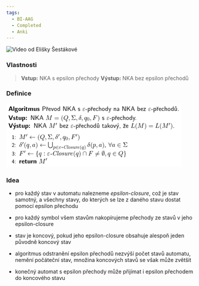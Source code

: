 ```yaml
---
tags:
  - BI-AAG
  - Completed
  - Anki
---
```


![Video od Elišky Šestákové](https://www.youtube.com/watch?v=JW1_KbkGfic&list=PLvvwWYjStIQ0s2H_EdBgNSUmsZfPAZ3dq&index=1)

### Vlastnosti
> **Vstup:** NKA s epsilon přechody
> **Výstup:** NKA bez epsilon přechodů

### Definice
![](Attachments/Pasted%20image%2020231206211102.png)

### Idea
- pro každý stav v automatu nalezneme *epsilon-closure*, což je stav samotný, a všechny stavy, do kterých se lze z daného stavu dostat pomocí epsilon přechodu
- pro každý symbol všem stavům nakopírujeme přechody ze stavů v jeho epsilon-closure
- stav je koncový, pokud jeho epsilon-closure obsahuje alespoň jeden původně koncový stav

- algoritmus odstranění epsilon přechodů nezvýší počet stavů automatu, nemění počáteční stav, množina koncových stavů se však může zvětšit
- konečný automat s epsilon přechody může přijímat i epsilon přechodem do koncového stavu